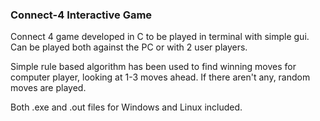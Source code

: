 ### Connect-4 Interactive Game

Connect 4 game developed in C to be played in terminal with simple gui. Can be played both against the PC or with 2 user players. 

Simple rule based algorithm has been used to find winning moves for computer player, looking at 1-3 moves ahead. If there aren't any, random moves are played.

Both .exe and .out files for Windows and Linux included.
